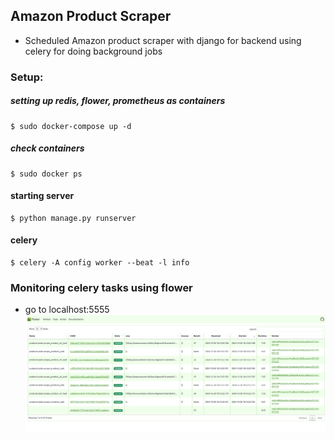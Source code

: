 ## Amazon Product Scraper
- Scheduled Amazon product scraper with django for backend using celery for doing background jobs

### Setup:
##### setting up redis, flower, prometheus as containers
```
$ sudo docker-compose up -d
```

##### check containers
```
$ sudo docker ps
```

#### starting server
```
$ python manage.py runserver
```

#### celery 
```
$ celery -A config worker --beat -l info
```

### Monitoring celery tasks using flower
- go to localhost:5555
![Alt text](images/celery-flower.png)